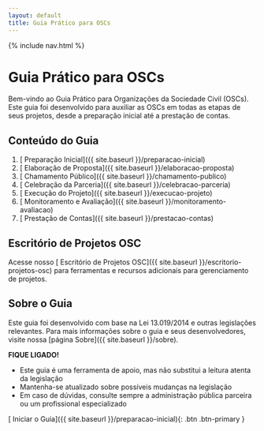 ```yaml
---
layout: default
title: Guia Prático para OSCs
---
```


<link rel="stylesheet" href="{{ site.font_awesome_url }}">

{% include nav.html %}

# <i class="fas fa-book"></i> Guia Prático para OSCs

Bem-vindo ao Guia Prático para Organizações da Sociedade Civil (OSCs). Este guia foi desenvolvido para auxiliar as OSCs em todas as etapas de seus projetos, desde a preparação inicial até a prestação de contas.

## <i class="fas fa-list"></i> Conteúdo do Guia

1. [<i class="fas fa-check-circle"></i> Preparação Inicial]({{ site.baseurl }}/preparacao-inicial)
2. [<i class="fas fa-pencil-alt"></i> Elaboração de Proposta]({{ site.baseurl }}/elaboracao-proposta)
3. [<i class="fas fa-bullhorn"></i> Chamamento Público]({{ site.baseurl }}/chamamento-publico)
4. [<i class="fas fa-handshake"></i> Celebração da Parceria]({{ site.baseurl }}/celebracao-parceria)
5. [<i class="fas fa-cogs"></i> Execução do Projeto]({{ site.baseurl }}/execucao-projeto)
6. [<i class="fas fa-chart-line"></i> Monitoramento e Avaliação]({{ site.baseurl }}/monitoramento-avaliacao)
7. [<i class="fas fa-file-invoice"></i> Prestação de Contas]({{ site.baseurl }}/prestacao-contas)

## <i class="fas fa-building"></i> Escritório de Projetos OSC

Acesse nosso [<i class="fas fa-project-diagram"></i> Escritório de Projetos OSC]({{ site.baseurl }}/escritorio-projetos-osc) para ferramentas e recursos adicionais para gerenciamento de projetos.

## <i class="fas fa-info-circle"></i> Sobre o Guia

Este guia foi desenvolvido com base na Lei 13.019/2014 e outras legislações relevantes. Para mais informações sobre o guia e seus desenvolvedores, visite nossa [página Sobre]({{ site.baseurl }}/sobre).

<div class="fique-ligado">
<strong>FIQUE LIGADO!</strong> 

<ul>
<li>Este guia é uma ferramenta de apoio, mas não substitui a leitura atenta da legislação</li>
<li>Mantenha-se atualizado sobre possíveis mudanças na legislação</li>
<li>Em caso de dúvidas, consulte sempre a administração pública parceira ou um profissional especializado</li>
</ul>
</div>

[<i class="fas fa-play"></i> Iniciar o Guia]({{ site.baseurl }}/preparacao-inicial){: .btn .btn-primary }

<script src="{{ site.baseurl }}/assets/js/layout.js"></script>
